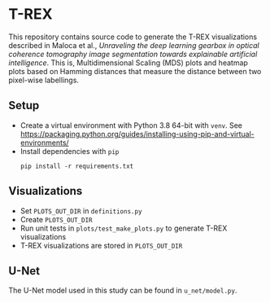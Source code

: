 # T-REX
This repository contains source code to generate the T-REX visualizations described in Maloca et al., 
*Unraveling the deep learning gearbox in optical coherence tomography image segmentation towards explainable artificial intelligence*.
This is, Multidimensional Scaling (MDS) plots and heatmap plots based on Hamming distances that measure the distance between two pixel-wise labellings. 

## Setup
* Create a virtual environment with Python 3.8 64-bit with `venv`.
  See https://packaging.python.org/guides/installing-using-pip-and-virtual-environments/
* Install dependencies with `pip`
    ```
    pip install -r requirements.txt
    ```
## Visualizations
* Set `PLOTS_OUT_DIR` in `definitions.py`
* Create `PLOTS_OUT_DIR`
* Run unit tests in `plots/test_make_plots.py` to generate T-REX visualizations
* T-REX visualizations are stored in `PLOTS_OUT_DIR`

## U-Net
The U-Net model used in this study can be found in `u_net/model.py`.
